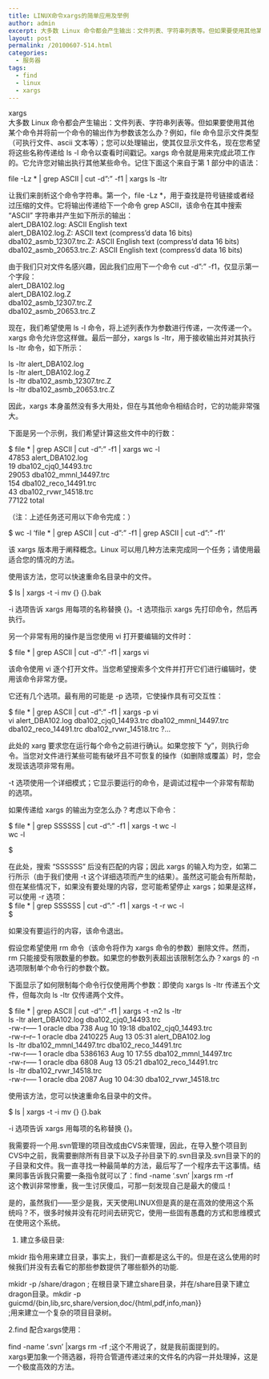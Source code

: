 ```yaml
---
title: LINUX命令xargs的简单应用及举例
author: admin
excerpt: 大多数 Linux 命令都会产生输出：文件列表、字符串列表等。但如果要使用其他某个命令并将前一个命令的输出作为参数该怎么办？例如，file 命令显示文件类型（可执行文件、ascii 文本等）；您可以处理输出，使其仅显示文件名，现在您希望将这些名称传递给 ls -l 命令以查看时间戳记。xargs 命令就是用来完成此项工作的。它允许您对输出执行其他某些命令。
layout: post
permalink: /20100607-514.html
categories:
  - 服务器
tags:
  - find
  - linux
  - xargs
---
```

xargs  
大多数 Linux 命令都会产生输出：文件列表、字符串列表等。但如果要使用其他某个命令并将前一个命令的输出作为参数该怎么办？例如，file 命令显示文件类型（可执行文件、ascii 文本等）；您可以处理输出，使其仅显示文件名，现在您希望将这些名称传递给 ls -l 命令以查看时间戳记。xargs 命令就是用来完成此项工作的。它允许您对输出执行其他某些命令。记住下面这个来自于第 1 部分中的语法：

file -Lz * | grep ASCII | cut -d&#8221;:&#8221; -f1 | xargs ls -ltr

让我们来剖析这个命令字符串。第一个，file -Lz *，用于查找是符号链接或者经过压缩的文件。它将输出传递给下一个命令 grep ASCII，该命令在其中搜索 &#8220;ASCII&#8221; 字符串并产生如下所示的输出：  
alert_DBA102.log: ASCII English text  
alert_DBA102.log.Z: ASCII text (compress&#8217;d data 16 bits)  
dba102\_asmb\_12307.trc.Z: ASCII English text (compress&#8217;d data 16 bits)  
dba102\_asmb\_20653.trc.Z: ASCII English text (compress&#8217;d data 16 bits)

由于我们只对文件名感兴趣，因此我们应用下一个命令 cut -d&#8221;:&#8221; -f1，仅显示第一个字段：  
alert_DBA102.log  
alert_DBA102.log.Z  
dba102\_asmb\_12307.trc.Z  
dba102\_asmb\_20653.trc.Z

现在，我们希望使用 ls -l 命令，将上述列表作为参数进行传递，一次传递一个。xargs 命令允许您这样做。最后一部分，xargs ls -ltr，用于接收输出并对其执行 ls -ltr 命令，如下所示：

ls -ltr alert_DBA102.log  
ls -ltr alert_DBA102.log.Z  
ls -ltr dba102\_asmb\_12307.trc.Z  
ls -ltr dba102\_asmb\_20653.trc.Z

因此，xargs 本身虽然没有多大用处，但在与其他命令相结合时，它的功能非常强大。

下面是另一个示例，我们希望计算这些文件中的行数：

$ file * | grep ASCII | cut -d&#8221;:&#8221; -f1 | xargs wc -l  
47853 alert_DBA102.log  
19 dba102\_cjq0\_14493.trc  
29053 dba102\_mmnl\_14497.trc  
154 dba102\_reco\_14491.trc  
43 dba102\_rvwr\_14518.trc  
77122 total

（注：上述任务还可用以下命令完成：）

$ wc -l ‘file * | grep ASCII | cut -d&#8221;:&#8221; -f1 | grep ASCII | cut -d&#8221;:&#8221; -f1‘

该 xargs 版本用于阐释概念。Linux 可以用几种方法来完成同一个任务；请使用最适合您的情况的方法。

使用该方法，您可以快速重命名目录中的文件。

$ ls | xargs -t -i mv {} {}.bak

-i 选项告诉 xargs 用每项的名称替换 {}。-t 选项指示 xargs 先打印命令，然后再执行。

另一个非常有用的操作是当您使用 vi 打开要编辑的文件时：

$ file * | grep ASCII | cut -d&#8221;:&#8221; -f1 | xargs vi

该命令使用 vi 逐个打开文件。当您希望搜索多个文件并打开它们进行编辑时，使用该命令非常方便。

它还有几个选项。最有用的可能是 -p 选项，它使操作具有可交互性：

$ file * | grep ASCII | cut -d&#8221;:&#8221; -f1 | xargs -p vi  
vi alert\_DBA102.log dba102\_cjq0\_14493.trc dba102\_mmnl\_14497.trc dba102\_reco\_14491.trc dba102\_rvwr_14518.trc ?&#8230;

此处的 xarg 要求您在运行每个命令之前进行确认。如果您按下 &#8220;y&#8221;，则执行命令。当您对文件进行某些可能有破坏且不可恢复的操作（如删除或覆盖）时，您会发现该选项非常有用。

-t 选项使用一个详细模式；它显示要运行的命令，是调试过程中一个非常有帮助的选项。

如果传递给 xargs 的输出为空怎么办？考虑以下命令：

$ file * | grep SSSSSS | cut -d&#8221;:&#8221; -f1 | xargs -t wc -l  
wc -l  
  
$

在此处，搜索 &#8220;SSSSSS&#8221; 后没有匹配的内容；因此 xargs 的输入均为空，如第二行所示（由于我们使用 -t 这个详细选项而产生的结果）。虽然这可能会有所帮助，但在某些情况下，如果没有要处理的内容，您可能希望停止 xargs；如果是这样，可以使用 -r 选项：  
$ file * | grep SSSSSS | cut -d&#8221;:&#8221; -f1 | xargs -t -r wc -l  
$

如果没有要运行的内容，该命令退出。

假设您希望使用 rm 命令（该命令将作为 xargs 命令的参数）删除文件。然而，rm 只能接受有限数量的参数。如果您的参数列表超出该限制怎么办？xargs 的 -n 选项限制单个命令行的参数个数。

下面显示了如何限制每个命令行仅使用两个参数：即使向 xargs ls -ltr 传递五个文件，但每次向 ls -ltr 仅传递两个文件。

$ file * | grep ASCII | cut -d&#8221;:&#8221; -f1 | xargs -t -n2 ls -ltr  
ls -ltr alert\_DBA102.log dba102\_cjq0_14493.trc  
-rw-r&#8212;&#8211; 1 oracle dba 738 Aug 10 19:18 dba102\_cjq0\_14493.trc  
-rw-r&#8211;r&#8211; 1 oracle dba 2410225 Aug 13 05:31 alert_DBA102.log  
ls -ltr dba102\_mmnl\_14497.trc dba102\_reco\_14491.trc  
-rw-r&#8212;&#8211; 1 oracle dba 5386163 Aug 10 17:55 dba102\_mmnl\_14497.trc  
-rw-r&#8212;&#8211; 1 oracle dba 6808 Aug 13 05:21 dba102\_reco\_14491.trc  
ls -ltr dba102\_rvwr\_14518.trc  
-rw-r&#8212;&#8211; 1 oracle dba 2087 Aug 10 04:30 dba102\_rvwr\_14518.trc

使用该方法，您可以快速重命名目录中的文件。

$ ls | xargs -t -i mv {} {}.bak

-i 选项告诉 xargs 用每项的名称替换 {}。

我需要将一个用.svn管理的项目改成由CVS来管理，因此，在导入整个项目到CVS中之前，我需要删除所有目录下以及子孙目录下的.svn目录及.svn目录下的的子目录和文件。我一直寻找一种最简单的方法，最后写了一个程序去干这事情。结果同事告诉我只需要一条指令就可以了：find -name &#8216;.svn&#8217; |xargs rm -rf  
这个教训非常惨重，我一生讨厌傻瓜，可那一刻发现自己是最大的傻瓜！

是的，虽然我们——至少是我，天天使用LINUX但是真的是在高效的使用这个系统吗？不，很多时候并没有花时间去研究它，使用一些固有愚蠢的方式和思维模式在使用这个系统。

1. 建立多级目录:

mkidr 指令用来建立目录，事实上，我们一直都是这么干的。但是在这么使用的时候我们并没有去看它的那些参数提供了哪些额外的功能.

mkidr -p /share/dragon ; 在根目录下建立share目录，并在/share目录下建立dragon目录。mkdir -p guicmd/{bin,lib,src,share/version,doc/{html,pdf,info,man}}  
;用来建立一个复杂的项目目录树。

2.find 配合xargs使用：

find -name &#8216;.svn&#8217; |xargs rm -rf ;这个不用说了，就是我前面提到的。  
xargs更加象一个筛选器，将符合管道传递过来的文件名的内容一并处理掉，这是一个极度高效的方法。